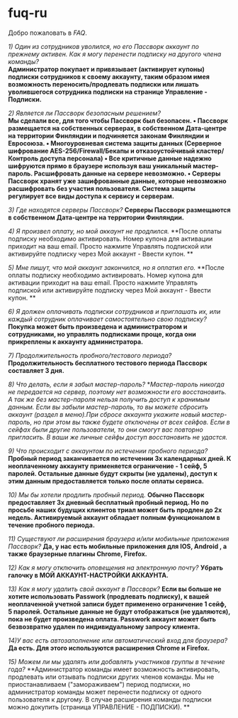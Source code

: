 # fuq-ru

Добро пожаловать в *FAQ*.

_1) Один из сотрудников уволился, но его Пассворк аккаунт по прежнему активен. Как я могу перенести подписку на другого члена команды?_  
**Администратор покупает и привязывает (активирует купоны) подписки сотрудников к своему аккаунту, таким образом имея возможность переносить/продлевать подписки или лишать уволившегося сотрудника подписки на странице Управление - Подписки.**

_2) Является ли Пассворк безопасным решением?_  
**Мы сделали все, для того чтобы Пассворк был безопасен.
• Пассворк размещается на собственных серверах, в собственном Дата-центре на территории Финляндии и подчиняется законам Финляндии и Евросоюза.
• Многоуровневая система защиты данных (Серверное шифрование AES-256/Firewall/Бекапы и отказоустойчивый кластер/Контроль доступа персонала)
• Все критичные данные надежно шифруются прямо в браузере используя ваш уникальный мастер-пароль. Расшифровать данные на сервере невозможно.
• Серверы Пассворк хранят уже зашифрованные данные, которые невозможно расшифровать без участия пользователя. Система защиты регулирует все виды доступа к сервису и серверам.**

_3) Где находятся серверы Пассворк?_
**Серверы Пассворк размещаются в собственном Дата-центре на территории Финляндии.**

_4) Я произвел оплату, но мой аккаунт не продлился._
**После оплаты подписку необходимо активировать. Номер купона для активации приходит на ваш email. Просто нажмите Управлять подпиской или активируйте подписку через Мой аккаунт - Ввести купон. **

_5) Мне пишут, что мой аккаунт закончился, но я оплатил его._
**После оплаты подписку необходимо активировать. Номер купона для активации приходит на ваш email. Просто нажмите Управлять подпиской или активируйте подписку через Мой аккаунт - Ввести купон. **

_6) Я должен оплачивать подписки сотрудников и приглашать их, или каждый сотрудник оплачивает самостоятельно свою подписку?_
**Покупка может быть произведена и администратором и сотрудниками, но управлять подписками проще, когда они прикреплены к аккаунту администратора.**

_7) Продолжительность пробного/тестового периода?_
**Продолжительность бесплатного тестового периода Пассворк составляет 3 дня.**

_8) Что делать, если я забыл мастер-пароль?_
**Мастер-пароль никогда не передается на сервер, поэтому нет возможности его восстановить. А так же без мастер-пароля нельзя получить доступ к хранимым данным.
Если вы забыли мастер-пароль, то вы можете сбросить аккаунт (раздел в меню).При сбросе аккаунта укажите новый мастер-пароль, но при этом вы также будете отключены от всех сейфов.
Если в сейфах были другие пользователи, то они смогут вас повторно пригласить.
В ваши же личные сейфы доступ восстановить не удастся.*

_9) Что происходит с аккаунтом по истечении пробного периода?_
**Пробный период заканчивается по истечении 3х календарных дней. К неоплаченному аккаунту применяется ограничение - 1 сейф, 5 паролей. Остальные данные будут скрыты (не удалены), доступ к этим данным предоставляется только после оплаты сервиса.**

_10) Мы бы хотели продлить пробный период._
**Обычно Пассворк предоставляет 3х дневный бесплатный пробный период. Но по просьбе наших будущих клиентов триал может быть продлен до 2х недель. Активируемый аккаунт обладает полным функционалом в течение пробного периода.**

_11) Существуют ли расширения браузера и/или мобильные приложения Пассворк?_
**Да, у нас есть мобильные приложения для IOS, Android , а также браузерные плагины Chrome, Firefox.**

_12) Как я могу отключить оповещения на электронную почту?_
**Убрать галочку в МОЙ АККАУНТ-НАСТРОЙКИ АККАУНТА.**

_13) Как я могу удалить свой аккаунт в Пассворк?_
**Если вы больше не хотите использовать Passwork (продлевать подписку), к вашей неоплаченной учетной записи будет применено ограничение 1 сейф, 5 паролей. Остальные данные не будут отображаться (не удаляются), пока не будет произведена оплата.
Passwork аккаунт может быть безвозвратно удален по индивидуальному запросу клиента.**

_14)У вас есть автозаполнение или автоматический вход для браузера?_
**Да есть. Для этого используются расширения Chrome и Firefox.**

_15) Можем ли мы удалять или добавлять участников группы в течение года?_
**Администратор команды имеет возможность активировать, продлевать или отзывать подписки других членов команды. Мы не приостанавливаем ("замораживаем") период подписки, но администратор команды может перенести подписку от одного пользователя к другому. В случае расширения команды подписки можно докупить (страница УПРАВЛЕНИЕ - ПОДПИСКИ). **
